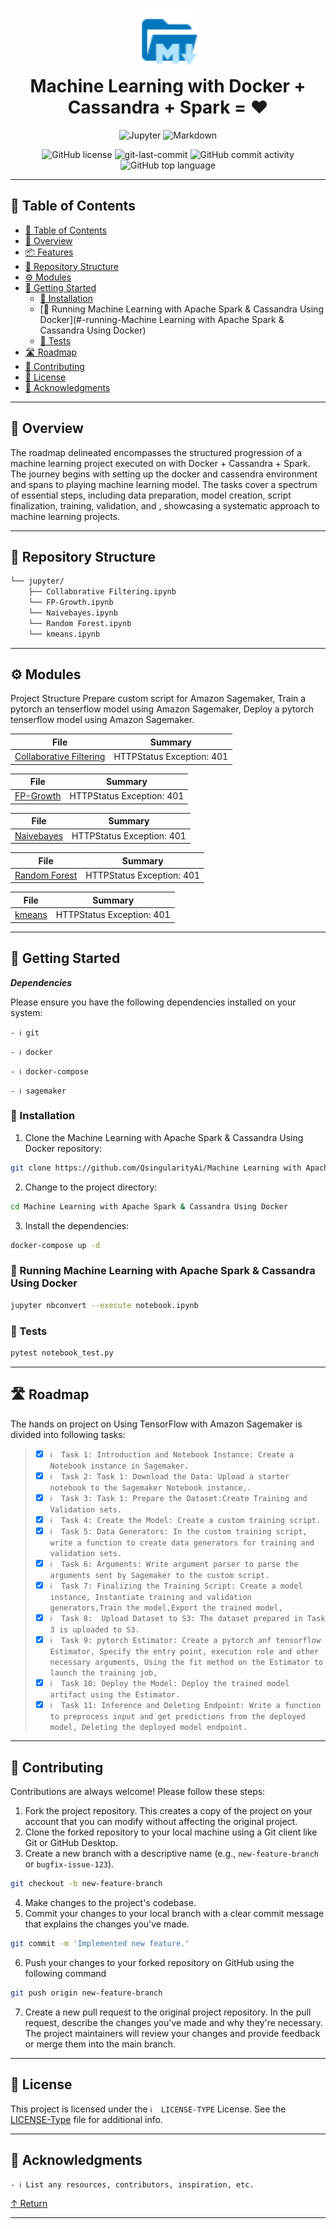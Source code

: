 <div align="center">
<h1 align="center">
<img src="https://raw.githubusercontent.com/PKief/vscode-material-icon-theme/ec559a9f6bfd399b82bb44393651661b08aaf7ba/icons/folder-markdown-open.svg" width="100" />
<br>Machine Learning with Docker + Cassandra + Spark = ❤️ </h1>


<p align="center">
<img src="https://img.shields.io/badge/Jupyter-F37626.svg?style&logo=Jupyter&logoColor=white" alt="Jupyter" />
<img src="https://img.shields.io/badge/Markdown-000000.svg?style&logo=Markdown&logoColor=white" alt="Markdown" />
</p>
<img src="https://img.shields.io/github/license/QsingularityAi/AWS-Project?style&color=5D6D7E" alt="GitHub license" />
<img src="https://img.shields.io/github/last-commit/QsingularityAi/AWS-Project?style&color=5D6D7E" alt="git-last-commit" />
<img src="https://img.shields.io/github/commit-activity/m/QsingularityAi/AWS-Project?style&color=5D6D7E" alt="GitHub commit activity" />
<img src="https://img.shields.io/github/languages/top/QsingularityAi/AWS-Project?style&color=5D6D7E" alt="GitHub top language" />
</div>

---

## 📖 Table of Contents
- [📖 Table of Contents](#-table-of-contents)
- [📍 Overview](#-overview)
- [📦 Features](#-features)
- [📂 Repository Structure](#-repository-structure)
- [⚙️ Modules](#modules)
- [🚀 Getting Started](#-getting-started)
    - [🔧 Installation](#-installation)
    - [🤖 Running Machine Learning with Apache Spark & Cassandra Using Docker](#-running-Machine Learning with Apache Spark & Cassandra Using Docker)
    - [🧪 Tests](#-tests)
- [🛣 Roadmap](#-roadmap)
- [🤝 Contributing](#-contributing)
- [📄 License](#-license)
- [👏 Acknowledgments](#-acknowledgments)

---


## 📍 Overview

The roadmap delineated encompasses the structured progression of a machine learning project executed on with Docker + Cassandra + Spark. The journey begins with setting up the docker and cassendra environment and spans to playing  machine learning model. 
The tasks cover a spectrum of essential steps, including data preparation, model creation, script finalization, training, validation, and , showcasing a systematic approach to machine learning projects.

---


## 📂 Repository Structure

```sh
└── jupyter/
    ├── Collaborative Filtering.ipynb 
    └── FP-Growth.ipynb
    └── Naivebayes.ipynb
    └── Random Forest.ipynb
    └── kmeans.ipynb
```



---

## ⚙️ Modules

Project Structure
Prepare custom script for Amazon Sagemaker,
Train a pytorch an tenserflow model using Amazon Sagemaker,
Deploy a pytorch tenserflow model using Amazon Sagemaker.



| File                                                                                                                   | Summary                   |
| ---                                                                                                                    | ---                       |
| [Collaborative Filtering](https://github.com/QsingularityAi/Machine-Learning-with-Apache-Spark-Cassandra-Using-Docker/blob/main/jupyter/Collaborative%20Filtering.ipynb) | HTTPStatus Exception: 401 |

</details>

| File                                                                                                                   | Summary                   |
| ---                                                                                                                    | ---                       |
| [FP-Growth](https://github.com/QsingularityAi/Machine-Learning-with-Apache-Spark-Cassandra-Using-Docker/blob/main/jupyter/FP-Growth.ipynb) | HTTPStatus Exception: 401 |

</details>

| File                                                                                                                   | Summary                   |
| ---                                                                                                                    | ---                       |
| [Naivebayes](https://github.com/QsingularityAi/Machine-Learning-with-Apache-Spark-Cassandra-Using-Docker/blob/main/jupyter/Naivebayes.ipynb) | HTTPStatus Exception: 401 |

</details>

| File                                                                                                                   | Summary                   |
| ---                                                                                                                    | ---                       |
| [Random Forest](https://github.com/QsingularityAi/Machine-Learning-with-Apache-Spark-Cassandra-Using-Docker/blob/main/jupyter/Random%20Forest.ipynb) | HTTPStatus Exception: 401 |

</details>

| File                                                                                                                   | Summary                   |
| ---                                                                                                                    | ---                       |
| [kmeans](https://github.com/QsingularityAi/Machine-Learning-with-Apache-Spark-Cassandra-Using-Docker/blob/main/jupyter/kmeans.ipynb) | HTTPStatus Exception: 401 |

</details>


---

## 🚀 Getting Started

***Dependencies***

Please ensure you have the following dependencies installed on your system:

`- ℹ️ git`

`- ℹ️ docker`

`- ℹ️ docker-compose`

`- ℹ️ sagemaker`

### 🔧 Installation

1. Clone the Machine Learning with Apache Spark & Cassandra Using Docker repository:
```sh
git clone https://github.com/QsingularityAi/Machine Learning with Apache Spark & Cassandra Using Docker
```

2. Change to the project directory:
```sh
cd Machine Learning with Apache Spark & Cassandra Using Docker
```

3. Install the dependencies:
```sh
docker-compose up -d
```

### 🤖 Running Machine Learning with Apache Spark & Cassandra Using Docker

```sh
jupyter nbconvert --execute notebook.ipynb
```

### 🧪 Tests
```sh
pytest notebook_test.py
```

---


## 🛣 Roadmap
The hands on project on Using TensorFlow with Amazon Sagemaker is divided into following tasks:

> - [X] `ℹ️  Task 1: Introduction and Notebook Instance: Create a Notebook instance in Sagemaker.`
> - [X] `ℹ️  Task 2: Task 1: Download the Data:
Upload a starter notebook to the Sagemaker Notebook instance,.`
> - [X] `ℹ️  Task 3: Task 1: Prepare the Dataset:Create Training and Validation sets.`
> - [X] `ℹ️  Task 4: Create the Model: Create a custom training script.`
> - [X] `ℹ️  Task 5: Data Generators: In the custom training script, write a function to create data generators for training and validation sets.`
> - [X] `ℹ️  Task 6: Arguments: Write argument parser to parse the arguments sent by Sagemaker to the custom script.`
> - [X] `ℹ️  Task 7: Finalizing the Training Script: Create a model instance, Instantiate training and validation generators,Train the model,Export the trained model,`
> - [X] `ℹ️  Task 8:  Upload Dataset to S3: The dataset prepared in Task 3 is uploaded to S3.`
> - [X] `ℹ️  Task 9: pytorch Estimator: Create a pytorch anf tensorflow Estimator, Specify the entry point, execution role and other necessary arguments,
Using the fit method on the Estimator to launch the training job,`
> - [X] `ℹ️  Task 10: Deploy the Model: Deploy the trained model artifact using the Estimator.`
> - [X] `ℹ️  Task 11: Inference and Deleting Endpoint: Write a function to preprocess input and get predictions from the deployed model,
Deleting the deployed model endpoint.`

---

## 🤝 Contributing

Contributions are always welcome! Please follow these steps:
1. Fork the project repository. This creates a copy of the project on your account that you can modify without affecting the original project.
2. Clone the forked repository to your local machine using a Git client like Git or GitHub Desktop.
3. Create a new branch with a descriptive name (e.g., `new-feature-branch` or `bugfix-issue-123`).
```sh
git checkout -b new-feature-branch
```
4. Make changes to the project's codebase.
5. Commit your changes to your local branch with a clear commit message that explains the changes you've made.
```sh
git commit -m 'Implemented new feature.'
```
6. Push your changes to your forked repository on GitHub using the following command
```sh
git push origin new-feature-branch
```
7. Create a new pull request to the original project repository. In the pull request, describe the changes you've made and why they're necessary.
The project maintainers will review your changes and provide feedback or merge them into the main branch.

---

## 📄 License

This project is licensed under the `ℹ️  LICENSE-TYPE` License. See the [LICENSE-Type](LICENSE) file for additional info.

---

## 👏 Acknowledgments

`- ℹ️ List any resources, contributors, inspiration, etc.`

[↑ Return](#Top)

---






























